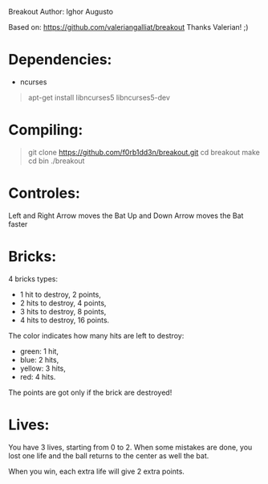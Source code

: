 Breakout
Author: Ighor Augusto

Based on: https://github.com/valeriangalliat/breakout
Thanks Valerian! ;)

# Dependencies:

- ncurses

> apt-get install libncurses5 libncurses5-dev

# Compiling:

> git clone https://github.com/f0rb1dd3n/breakout.git 
> cd breakout
> make
> cd bin
> ./breakout

# Controles: 

Left and Right Arrow moves the Bat
Up and Down Arrow moves the Bat faster

# Bricks: 

4 bricks types:

- 1 hit to destroy, 2 points,
- 2 hits to destroy, 4 points,
- 3 hits to destroy, 8 points,
- 4 hits to destroy, 16 points.

The color indicates how many hits are left to destroy:

- green:	1 hit,
- blue:		2 hits,
- yellow:	3 hits,
- red:		4 hits.

The points are got only if the brick are destroyed!

# Lives: 

You have 3 lives, starting from 0 to 2. When some mistakes
are done, you lost one life and the ball returns to the
center as well the bat.

When you win, each extra life will give 2 extra points.
